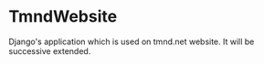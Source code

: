 TmndWebsite
===========

Django's application which is used on tmnd.net website. It will be successive extended.
